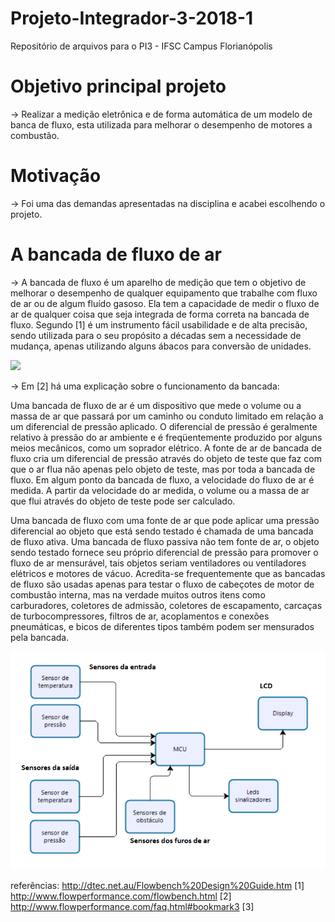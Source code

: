 # Projeto-Integrador-3-2018-1
Repositório de arquivos para o PI3 - IFSC Campus Florianópolis

# Objetivo principal projeto
-> Realizar a medição eletrônica e de forma automática de um modelo de banca de fluxo, esta utilizada para melhorar o desempenho de motores a combustão.

# Motivação
-> Foi uma das demandas apresentadas na disciplina e acabei escolhendo o projeto.

# A bancada de fluxo de ar
-> A bancada de fluxo é um aparelho de medição que tem o objetivo de melhorar o desempenho de qualquer equipamento que trabalhe com fluxo de ar ou de algum fluído gasoso. Ela tem a capacidade de medir o fluxo de ar de qualquer coisa que seja integrada de forma correta na bancada de fluxo. Segundo [1] é um instrumento fácil usabilidade e de alta precisão, sendo utilizada para o seu propósito a décadas sem a necessidade de mudança, apenas utilizando alguns ábacos para conversão de unidades.

<img src=https://upload.wikimedia.org/wikipedia/commons/4/4b/Flow_bench_schematic.GIF width="600" />

-> Em [2] há uma explicação sobre o funcionamento da bancada:

Uma bancada de fluxo de ar é um dispositivo que mede o volume ou a massa de ar que passará por um caminho ou conduto limitado em relação a um diferencial de pressão aplicado. O diferencial de pressão é geralmente relativo à pressão do ar ambiente e é freqüentemente produzido por alguns meios mecânicos, como um soprador elétrico. A fonte de ar de bancada de fluxo cria um diferencial de pressão através do objeto de teste que faz com que o ar flua não apenas pelo objeto de teste, mas por toda a bancada de fluxo. Em algum ponto da bancada de fluxo, a velocidade do fluxo de ar é medida. A partir da velocidade do ar medida, o volume ou a massa de ar que flui através do objeto de teste pode ser calculado.

Uma bancada de fluxo com uma fonte de ar que pode aplicar uma pressão diferencial ao objeto que está sendo testado é chamada de uma bancada de fluxo ativa. Uma bancada de fluxo passiva não tem fonte de ar, o objeto sendo testado fornece seu próprio diferencial de pressão para promover o fluxo de ar mensurável, tais objetos seriam ventiladores ou ventiladores elétricos e motores de vácuo.
Acredita-se frequentemente que as bancadas de fluxo são usadas apenas para testar o fluxo de cabeçotes de motor de combustão interna, mas na verdade muitos outros itens como carburadores, coletores de admissão, coletores de escapamento, carcaças de turbocompressores, filtros de ar, acoplamentos e conexões pneumáticas, e bicos de diferentes tipos também podem ser mensurados pela bancada.




![diagrama de blocos](https://github.com/Everton-LF-Santos/Projeto-Integrador-3-2018-1/blob/Bancada-de-Fluxo/Imagens/diagrama%20de%20blocos%20do%20sistema.png)


referências:
http://dtec.net.au/Flowbench%20Design%20Guide.htm   [1]
http://www.flowperformance.com/flowbench.html       [2]
http://www.flowperformance.com/faq.html#bookmark3   [3]
